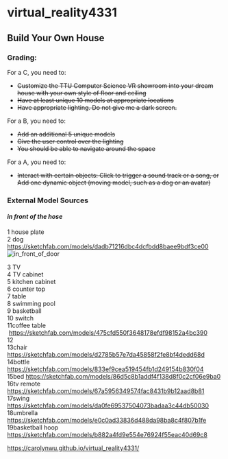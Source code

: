 # virtual_reality4331

## Build Your Own House

### **Grading:**  
For a C, you need to:
* ~~Customize the TTU Computer Science VR showroom into your dream house with your own style of floor and ceiling~~
* ~~Have at least unique 10 models at appropriate locations~~
* ~~Have appropriate lighting. Do not give me a dark screen.~~

For a B, you need to:
* ~~Add an additional 5 unique models~~
* ~~Give the user control over the lighting~~
* ~~You should be able to navigate around the space~~

For a A, you need to:
* ~~Interact with certain objects: Click to trigger a sound track or a song, or
Add one dynamic object (moving model, such as a dog or an avatar)~~


### **External Model Sources**
#### ***in front of the hose***
1 house plate  
2 dog  https://sketchfab.com/models/dadb71216dbc4dcfbdd8baee9bdf3ce00 
![in_front_of_door](https://user-images.githubusercontent.com/22507322/36346696-ee6e9a20-1408-11e8-9316-86404e9e804e.PNG)


3 TV  
4 TV cabinet  
5 kitchen cabinet  
6 counter top  
7 table  
8 swimming pool  
9 basketball  
10 switch  
11coffee table  https://sketchfab.com/models/475cfd550f3648178efdf98152a4bc390    
12   
13chair https://sketchfab.com/models/d2785b57e7da45858f2fe8bf4dedd68d   
14bottle https://sketchfab.com/models/833ef9cea519454fb1d249154b830f04        
15bed  https://sketchfab.com/models/86d5c8b1addf4f138d8f0c2cf06e9ba0    
16tv remote https://sketchfab.com/models/67a5956349574fac8431b9b12aad8b81      
17swing  https://sketchfab.com/models/da0fe69537504073badaa3c44db50030   
18umbrella  https://sketchfab.com/models/e0c0ad33836d488da98ba8c4f807b1fe      
19basketball hoop  https://sketchfab.com/models/b882a4fd9e554e76924f55eac40d69c8 


https://carolynwu.github.io/virtual_reality4331/
